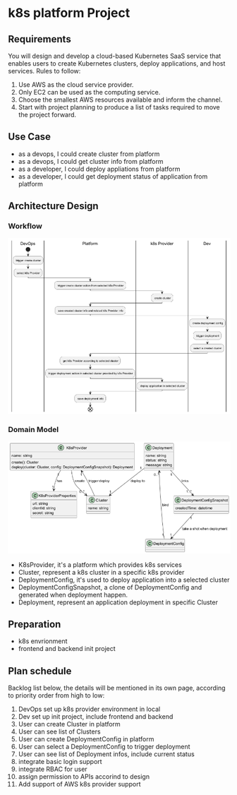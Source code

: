 # k8s platform Project

## Requirements

You will design and develop a cloud-based Kubernetes SaaS service that enables users to create Kubernetes clusters, deploy applications, and host services. Rules to follow:

1. Use AWS as the cloud service provider.
2. Only EC2 can be used as the computing service.
3. Choose the smallest AWS resources available and inform the channel.
4. Start with project planning to produce a list of tasks required to move the project forward.

## Use Case

- as a devops, I could create cluster from platform
- as a devops, I could get cluster info from platform
- as a developer, I could deploy appliations from platform
- as a developer, I could get deployment status of application from platform

## Architecture Design

### Workflow

![Activity](Activity.png)

### Domain Model

![Domain Model](Domain%20Model.png)

- K8sProvider, it's a platform which provides k8s services
- Cluster, represent a k8s cluster in a specific k8s provider
- DeploymentConfig, it's used to deploy application into a selected cluster
- DeploymentConfigSnapshot, a clone of DeploymentConfig and generated when deployment happen.
- Deployment, represent an application deployment in specific Cluster

## Preparation

- k8s envrionment
- frontend and backend init project

## Plan schedule

Backlog list below, the details will be mentioned in its own page,
according to priority order from high to low:

1. DevOps set up k8s provider environment in local
2. Dev set up init project, include frontend and backend
3. User can create Cluster in platform
4. User can see list of Clusters
5. User can create DeploymentConfig in platform
6. User can select a DeploymentConfig to trigger deployment
7. User can see list of Deployment infos, include current status
8. integrate basic login support
9. integrate RBAC for user
10. assign permission to APIs accorind to design
11. Add support of AWS k8s provider support
